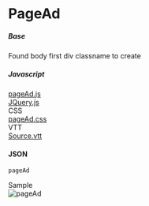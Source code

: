 # PageAd  
  
##### Base  
Found body first div classname to create
  
##### Javascript  
[pageAd.js](https://raw.githubusercontent.com/indianstau/Brightcove/master/Plugin/PageAd/pageAd.js)  
[JQuery.js](https://code.jquery.com/jquery-1.11.2.js)  
CSS  
[pageAd.css](https://raw.githubusercontent.com/indianstau/Brightcove/master/Plugin/PageAd/pageAd.js)  
VTT  
[Source.vtt](https://raw.githubusercontent.com/indianstau/Brightcove/master/Plugin/PageAd/Source.vtt)  
  
#### JSON
```
pageAd
```  
  
Sample  
![pageAd](https://i.imgur.com/jiwKUGT.png)
